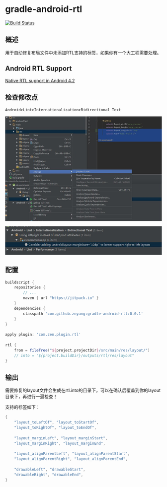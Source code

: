 # gradle-android-rtl

[![Build Status](https://travis-ci.org/znyang/gradle-android-rtl.svg?branch=master)](https://travis-ci.org/znyang/gradle-android-rtl)

## 概述

用于自动修复布局文件中未添加RTL支持的标签，如果你有一个大工程需要处理。

## Android RTL Support

[Native RTL support in Android 4.2](http://android-developers.blogspot.tw/2013/03/native-rtl-support-in-android-42.html)

## 检查修改点

`Android>Lint>Internationalization>Bidirectional Text`

![](./img/1.jpg)

![](./img/2.jpg)

## 配置

```gradle
buildscript {
    repositories {
        // ...
        maven { url "https://jitpack.io" }
    }
    dependencies {
        classpath 'com.github.znyang:gradle-android-rtl:0.0.1'
    }
}

apply plugin: 'com.zen.plugin.rtl'

rtl {
    from = fileTree("${project.projectDir}/src/main/res/layout/")
    // into = "${project.buildDir}/outputs/rtl/res/layout"
}
```

## 输出

需要修复的layout文件会生成在rtl.into的目录下，可以在确认后覆盖到你的layout目录下，再进行一遍检查！

支持的标签如下：

```java
{
    "layout_toLeftOf", "layout_toStartOf",
    "layout_toRightOf", "layout_toEndOf",

    "layout_marginLeft", "layout_marginStart",
    "layout_marginRight", "layout_marginEnd",

    "layout_alignParentLeft", "layout_alignParentStart",
    "layout_alignParentRight", "layout_alignParentEnd",

    "drawableLeft", "drawableStart",
    "drawableRight", "drawableEnd",
}
```